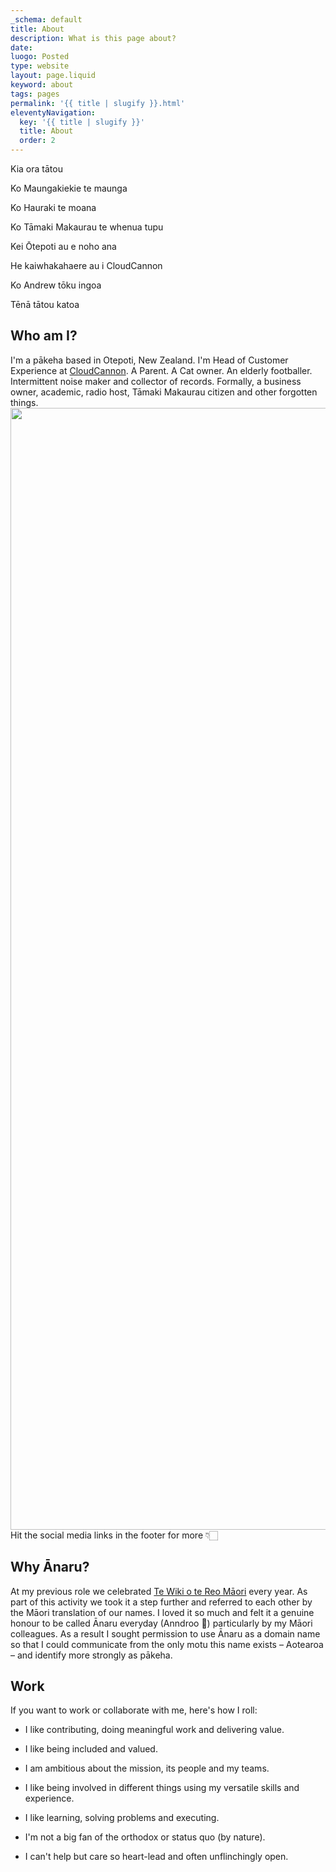 ```yaml
---
_schema: default
title: About
description: What is this page about?
date:
luogo: Posted
type: website
layout: page.liquid
keyword: about
tags: pages
permalink: '{{ title | slugify }}.html'
eleventyNavigation:
  key: '{{ title | slugify }}'
  title: About
  order: 2
---
```

Kia ora tātou

Ko Maungakiekie te maunga

<p class="p1">Ko Hauraki te moana</p>

Ko Tāmaki Makaurau te whenua tupu

<p class="p1">Kei Ōtepoti au e noho ana</p>

He kaiwhakahaere au i CloudCannon

Ko Andrew tōku ingoa

<p class="p1">Tēnā tātou katoa</p>

<div class="cms-embed" data-cms-embed=""></div>

## Who am I?

I'm a pākeha based in Otepoti, New Zealand. I'm Head of Customer Experience at <a href="https://cloudcannon.com" target="_blank" rel="noopener">CloudCannon</a>. A Parent. A Cat owner. An elderly footballer. Intermittent noise maker and collector of records. Formally, a business owner, academic, radio host, Tāmaki Makaurau citizen and other forgotten things.​​​​​<img src="/img/me-sideon.PNG" height="1795" width="2346" />Hit the social media links in the footer for more 👇🏻

## Why Ānaru?

At my previous role we celebrated <a href="https://www.reomaori.co.nz/te-wiki-o-te-reo-maori-2022" target="_blank" rel="noopener">Te Wiki o te Reo Māori</a> every year. As part of this activity we took it a step further and referred to each other by the Māori translation of our names. I loved it so much and felt it a genuine honour to be called Ānaru everyday (Anndroo 😬) particularly by my Māori colleagues. As a result I sought permission to use Ānaru as a domain name so that I could communicate from the only motu this name exists – Aotearoa – and identify more strongly as pākeha.

## Work

If you want to work or collaborate with me, here's how I roll:

* I like contributing, doing meaningful work and delivering value.

* I like being included and valued.

* I am ambitious about the mission, its people and my teams.

* I like being involved in different things using my versatile skills and experience.

* I like learning, solving problems and executing.

* I'm not a big fan of the orthodox or status quo (by nature).

* I can't help but care so heart-lead and often unflinchingly open.
